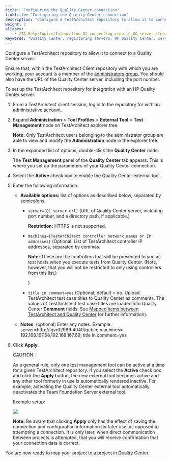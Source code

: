 ```yaml
--- 
title: "Configuring the Quality Center connection"
linktitle: "Configuring the Quality Center connection"
description: "Configure a TestArchitect repository to allow it to connect to a Quality Center server."
weight: 2
aliases: 
    - /TA_Help/Topics/Integration_QC_connecting_repo_to_QC_server_step_1.html
keywords: "Quality Center, registering servers, HP Quality Center, servers, registering Quality Center, integration, registering servers"
---
```


Configure a TestArchitect repository to allow it to connect to a Quality Center server.

Ensure that, within the TestArchitect Client repository with which you are working, your account is a member of the [administrators group](/TA_Administration/Topics/User_administration.html). You should also have the URL of the Quality Center server, including the port number.

To set up the TestArchitect repository for integration with an HP Quality Center server:

1.  From a TestArchitect client session, log in to the repository for with an administrative account.

2.  Expand **Administration** \> **Tool Profiles** \> **External Tool** \> **Test Management** node on TestArchitect explorer tree.

    **Note:** Only TestArchitect users belonging to the administrator group are able to view and modify the **Administration** node in the explorer tree.

3.  In the expanded list of options, double-click the **Quality Center** node.

    The **Test Management** panel of the **Quality Center** tab appears. This is where you set up the parameters of your Quality Center connection.

4.  Select the **Active** check box to enable the Quality Center external tool.

5.  Enter the following information:

    -   **Available options:** list of options as described below, separated by semicolons.
        -   `server=[QC server url]` \(URL of Quality Center server, including port number, and a directory path, if applicable.\)

            **Restriction:** HTTPS is not supported.

        -   `machines={TestArchitect controller network names or IP addresses}` \(Optional. List of TestArchitect controller IP addresses, separated by commas.

            **Note:** These are the controllers that will be presented to you as test hosts when you execute tests from Quality Center. \(Note, however, that you will not be restricted to only using controllers from this list.\)

            \)

        -   `title in comment=yes` \(Optional; default = no. Upload TestArchitect test case titles to Quality Center as comments. The values of TestArchitect test case titles are loaded into Quality Center **Comment** fields. See [Mapped items between TestArchitect and Quality Center](/TA_Help/Topics/ug_QC_mapped_items.html#ph_zhz_cg3_tm) for further information\).
    -   **Notes**: \(optional\) Enter any notes.
    Example: server=http://lgvn12989:4040/qcbin; machines= 192.168.167.68,192.168.167.69; title in comment=yes

6.  Click **Apply**.

    CAUTION:

    As a general rule, only one test management tool can be active at a time for a given TestArchitect repository. If you select the **Active** check box and click the **Apply** button, the new external tool becomes active and any other tool formerly in use is automatically rendered inactive. For example, activating the Quality Center external tool automatically deactivates the Team Foundation Server external tool.

    Example setup:

    ![](/images/TA_Help/Images/QC_connection.png)

    **Note:** Be aware that clicking **Apply** only has the effect of saving the connection and configuration information for later use, as opposed to attempting a connection. It is only later, when direct communication between projects is attempted, that you will receive confirmation that your connection data is correct.


You are now ready to map your project to a project in Quality Center.




